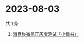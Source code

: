 # 2023-08-03

共 1 条

<!-- BEGIN ZHIHUSEARCH -->
<!-- 最后更新时间 Thu Aug 03 2023 08:38:00 GMT+0800 (China Standard Time) -->
1. [消息称微信正灰度测试「小绿书」](https://www.zhihu.com/search?q=消息称微信正灰度测试「小绿书」)
<!-- END ZHIHUSEARCH -->
